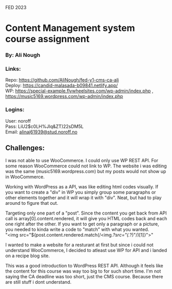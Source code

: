 FED 2023

# Content Management system course assignment

### By: Ali Nough

### Links:

Repo: https://github.com/AliNough/fed-y1-cms-ca-ali <br>
Deploy: https://candid-malasada-b09841.netlify.app/ <br>
WP: https://special-example.flywheelsites.com/wp-admin/index.php , https://music5169.wordpress.com/wp-admin/index.php

### Logins:

User: noroff <br>
Pass: LiU2$c0LH%JIq&ZT)22sDM5L <br>
Email: alinaj61939@stud.noroff.no <br>

## Challenges:

I was not able to use WooCommerce. I could only use WP REST API. For some reason WooCommerce could not link to WP. The website i was editing was the same (music5169.wordpress.com) but my posts would not show up in WooCommerce.

Working with WordPress as a API, was like editing html codes visually. If you want to create a "div" in WP you simply group some paragraphs or other elements together and it will wrap it with "div". Neat, but had to play around to figure that out.

Targeting only one part of a "post". Since the content you get back from API call is array[0].content.rendered, it will give you HTML codes back and each one right after the other. If you want to get only a paragraph or a picture, you needed to kinda write a code to "match" with what you wanted. <br>
"<img src="${post.content.rendered.match(/<img._?src="(._?)"/)[1]}">"

I wanted to make a website for a resturant at first but since i could not understand WooCommerce, I decided to atleast use WP for API and i landed on a recipe blog site.

This was a good introduction to WordPress REST API. Although it feels like the content for this course was way too big to for such short time. I'm not saying the CA deadline was too short, just the CMS course. Because there are still stuff i dont understand.
